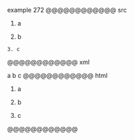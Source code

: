 example 272
@@@@@@@@@@@@ src
1. a

  2. b

    3. c
@@@@@@@@@@@@ xml
<?xml version="1.0" encoding="UTF-8"?>
<!DOCTYPE document SYSTEM "CommonMark.dtd">
<document xmlns="http://commonmark.org/xml/1.0">
  <list type="ordered" start="1" delim="period" tight="false">
    <item>
      <paragraph>
        <text>a</text>
      </paragraph>
    </item>
    <item>
      <paragraph>
        <text>b</text>
      </paragraph>
    </item>
    <item>
      <paragraph>
        <text>c</text>
      </paragraph>
    </item>
  </list>
</document>
@@@@@@@@@@@@ html
<ol>
<li>
<p>a</p>
</li>
<li>
<p>b</p>
</li>
<li>
<p>c</p>
</li>
</ol>
@@@@@@@@@@@@
